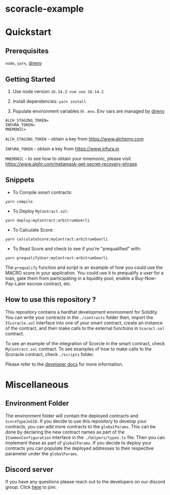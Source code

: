 # scoracle-example
# Quickstart
## Prerequisites
`node`, `yarn`, [direnv](https://direnv.net/)

## Getting Started
1. Use node version `16.14.2`: 
`nvm use 16.14.2`

2. Install dependencies: 
`yarn install`

3. Populate environment variables in `.env`. Env vars are managed by [direnv](https://direnv.net)

```
ALCH_STAGING_TOKEN=
INFURA_TOKEN=
MNEMONIC=
```

`ALCH_STAGING_TOKEN` - obtain a key from https://www.alchemy.com 

`INFURA_TOKEN` - obtain a key from https://www.infura.io

`MNEMONIC` - to see how to obtain your mnemonic, please visit https://www.alphr.com/metamask-get-secret-recovery-phrase

## Snippets

* To Compile smart contracts: 

`yarn compile`

* To Deploy `MyContract.sol`: 

`yarn deploy:myContract:arbitrumGoerli`

* To Calculate Score: 

`yarn calculateScore:myContract:arbitrumGoerli`

* To Read Score and check to see if you're "prequalified" with:

`yarn prequalifyUser:myContract:arbitrumGoerli`

The `prequalify` function and script is an example of how you could use the MACRO score in your application. You could use it to prequalify a user for a loan, gate them from participating in a liquidity pool, enable a Buy-Now-Pay-Later escrow contract, etc.

## How to use this repository ?
This repository contains a hardhat development environment for Solidity. You can write your contracts in the `./contracts` folder then, import the `IScoracle.sol` interface into one of your smart contract, create an instance of the contract, and then make calls to the external functions in `Scoracl.sol` contract. 

To see an example of the integration of Scorcle in the smart contract, check `MyContract.sol` contract. 
To see examples of how to make calls to the Scoracle contract, check `./scripts` folder. 

Please refer to the [developer docs](https://dev.spectral.finance/#scoracle-contracts) for more information.
# Miscellaneous
## Environment Folder
The environment folder will contain the deployed contracts and `ScoreTypeJobID`. If you decide to use this repository to develop your contracts, you can add more contracts to the `globalParams`. This can be done by declaring the new contract names as part of the `ICommonConfiguration` interface in the `./helpers/types.ts` file. Then you can implement these as part of `globalParams`. If you decide to deploy your contracts you can populate the deployed addresses to their respective parameter under the `globalParams`. 

## Discord server
If you have any questions please reach out to the developers on our discord group. Click [here](https://discord.gg/hxUFdw9PzN) to join.